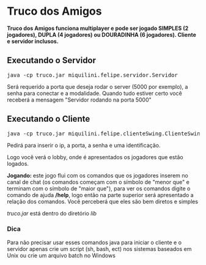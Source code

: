Truco dos Amigos
=====
<p>
<strong><span style="1.2em">Truco dos Amigos</span> funciona multiplayer e pode ser jogado SIMPLES (2 jogadores), DUPLA (4 jogadores) ou DOURADINHA (6 jogadores). Cliente e servidor inclusos.</strong>
<p>

<h2>Executando o Servidor</h2>
<pre>java -cp truco.jar miquilini.felipe.servidor.Servidor</pre>
<p>Será requerido a porta que deseja rodar o server (5000 por exemplo),
a senha para conectar e a modalidade. Quando tudo estiver certo você receberá a mensagem "Servidor rodando na porta 5000"</p>

<h2>Executando o Cliente</h2>
<pre>java -cp truco.jar miquilini.felipe.clienteSwing.ClienteSwing</pre>
<p>Pedirá para inserir o ip, a porta, a senha e uma identificação.</p>
<p>Logo você verá o lobby, onde é apresentados os jogadores que estão
logados.</p>
<p><strong>Jogando: </strong>este jogo flui com os comandos que os 
jogadores inserem no canal de chat (os comandos começam com o símbolo
de "menor que" e terminam com o símbolo de "maior que"), para ver os 
comandos digite o comando de ajuda 
<strong>/help</strong>, logo então na parte superior será 
apresentado a relação dos comandos. Você perceberá que eles são
bem diretos e simples</p>

<p><em>truco.jar</em> está dentro do diretório <em>lib</em></p>

<h3>Dica</h3>
<p>Para não precisar usar esses comandos java para iniciar o cliente e o servidor apenas crie um script (sh, bash, ect) nos sistemas baseados em Unix ou crie um arquivo batch no Windows</p>
